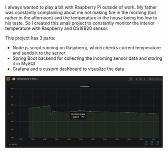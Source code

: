 
I always wanted to play a bit with Raspberry Pi outside of work. My father was constantly complaining about me not making fire in the morning (but rather in the afternoon) and the temperature in the house being too low to his taste. So I created this small project to constantly monitor the interior temperature with Raspberry and DS18B20 sensor.

This project has 3 parts:
* Node.js script running on Raspberry, which checks current temperature and sends it to the server
* Spring Boot backend for collecting the incoming sensor data and storing it in MySQL
* Grafana and a custom dashboard to visualize the data

![Screenshot 1](screenshot.png)
